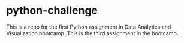 # python-challenge
This is a repo for the first Python assignment in Data Analytics and Visualization bootcamp. This is the third assignment in the bootcamp.
